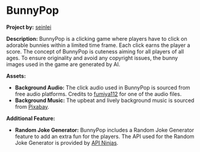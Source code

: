 # BunnyPop 

**Project by:** [seinlei](#)

**Description:**
BunnyPop is a clicking game where players have to click on adorable bunnies within a limited time frame. Each click earns the player a score. The concept of BunnyPop is cuteness aiming for all players of all ages. To ensure originality and avoid any copyright issues, the bunny images used in the game are generated by AI. 

**Assets:**
- **Background Audio:** The click audio used in BunnyPop is sourced from free audio platforms. Credits to [fumiya112](https://freesound.org/people/fumiya112/sounds/144319/) for one of the audio files.
- **Background Music:** The upbeat and lively background music is sourced from [Pixabay](https://pixabay.com/music/upbeat-fun-kids-playful-comic-carefree-game-happy-positive-music-57026/).

**Additional Feature:**
- **Random Joke Generator:** BunnyPop includes a Random Joke Generator feature to add an extra fun for the players. The API used for the Random Joke Generator is provided by [API Ninjas](https://www.api-ninjas.com/api/jokes).
